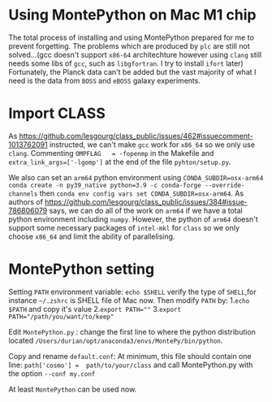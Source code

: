 # Using MontePython on Mac M1 chip
The total process of installing and using MontePython prepared for me to prevent forgetting.
The problems which are produced by `plc` are still not solved...(gcc doesn't support `x86-64` architechture however using `clang` still needs some libs of `gcc`, such as `libgfortran`. I try to install `ifort` later) Fortunately, the Planck data can't be added but the vast majority of what I need is the data from `BOSS` and `eBOSS` galaxy experiments.

# Import CLASS  
As https://github.com/lesgourg/class_public/issues/462#issuecomment-1013762091 instructed, we can't make `gcc` work for `x86_64` so we only use `clang`.
Commenting `OMPFLAG   = -fopenmp` in the Makefile and `extra_link_args=['-lgomp']` at the end of the file `pyhton/setup.py`.

We also can set an `arm64` python environment using `CONDA_SUBDIR=osx-arm64 conda create -n py39_native python=3.9 -c conda-forge --override-channels` then `conda env config vars set CONDA_SUBDIR=osx-arm64`. As authors of https://github.com/lesgourg/class_public/issues/384#issue-786806079 says, we can do all of the work on `arm64` if we have a total python environment including `numpy`. However, the python of `arm64` doesn't support some necessary packages of `intel-mkl` for `class` so we only choose `x86_64` and limit the ability of parallelising.

# MontePython setting
Setting `PATH` environment variable:
`echo $SHELL` verify the type of `SHELL`,for instance `~/.zshrc` is SHELL file of Mac now. Then modify `PATH` by: 
1.`echo $PATH` and copy it's value
2.`export PATH=""`
3.`export PATH="/path/you/want/to/keep"`

Edit `MontePython.py` : change the first line to where the python distribution located `/Users/durian/opt/anaconda3/envs/MontePy/bin/python`.

Copy and rename `default.conf`: At minimum, this file should contain one line: `path['cosmo'] =  path/to/your/class` and call MontePython.py with the option `--conf my.conf`

At least `MontePython` can be used now.

